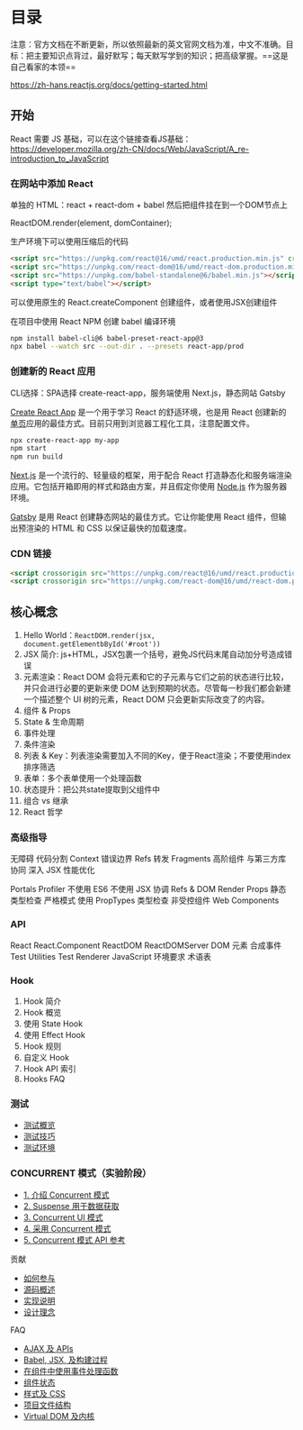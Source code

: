 # 目录

注意：官方文档在不断更新，所以依照最新的英文官网文档为准，中文不准确。目标：把主要知识点背过，最好默写；每天默写学到的知识；把高级掌握。==这是自己看家的本领==

https://zh-hans.reactjs.org/docs/getting-started.html

## 开始

React 需要 JS 基础，可以在这个链接查看JS基础：https://developer.mozilla.org/zh-CN/docs/Web/JavaScript/A_re-introduction_to_JavaScript 

### 在网站中添加 React

单独的 HTML：react + react-dom + babel 然后把组件挂在到一个DOM节点上

ReactDOM.render(element, domContainer);

生产环境下可以使用压缩后的代码

~~~html
<script src="https://unpkg.com/react@16/umd/react.production.min.js" crossorigin></script>
<script src="https://unpkg.com/react-dom@16/umd/react-dom.production.min.js" crossorigin></script>
<script src="https://unpkg.com/babel-standalone@6/babel.min.js"></script>
<script type="text/babel"></script>
~~~

可以使用原生的 React.createComponent 创建组件，或者使用JSX创建组件

在项目中使用 React NPM 创建 babel 编译环境 

~~~bash
npm install babel-cli@6 babel-preset-react-app@3
npx babel --watch src --out-dir . --presets react-app/prod
~~~

### 创建新的 React 应用

CLI选择：SPA选择 create-react-app，服务端使用 Next.js，静态网站 Gatsby

[Create React App](https://github.com/facebookincubator/create-react-app) 是一个用于学习 React 的舒适环境，也是用 React 创建新的[单页](https://zh-hans.reactjs.org/docs/glossary.html#single-page-application)应用的最佳方式。目前只用到浏览器工程化工具，注意配置文件。

~~~bash
npx create-react-app my-app
npm start
npm run build
~~~

[Next.js](https://nextjs.org/) 是一个流行的、轻量级的框架，用于配合 React 打造静态化和服务端渲染应用。它包括开箱即用的样式和路由方案，并且假定你使用 [Node.js](https://nodejs.org/) 作为服务器环境。

[Gatsby](https://www.gatsbyjs.org/) 是用 React 创建静态网站的最佳方式。它让你能使用 React 组件，但输出预渲染的 HTML 和 CSS 以保证最快的加载速度。


### CDN 链接

~~~html
<script crossorigin src="https://unpkg.com/react@16/umd/react.production.min.js"></script>
<script crossorigin src="https://unpkg.com/react-dom@16/umd/react-dom.production.min.js"></script>
~~~

## 核心概念

1. Hello World：`ReactDOM.render(jsx, document.getElementbById('#root'))`
2. JSX 简介: js+HTML，JSX包裹一个括号，避免JS代码末尾自动加分号造成错误
3. 元素渲染：React DOM 会将元素和它的子元素与它们之前的状态进行比较，并只会进行必要的更新来使 DOM 达到预期的状态。尽管每一秒我们都会新建一个描述整个 UI 树的元素，React DOM 只会更新实际改变了的内容。
4. 组件 & Props
5. State & 生命周期
6. 事件处理
7. 条件渲染
8. 列表 & Key：列表渲染需要加入不同的Key，便于React渲染；不要使用index排序筛选
9. 表单：多个表单使用一个处理函数
10. 状态提升：把公共state提取到父组件中
11. 组合 vs 继承
12. React 哲学



### 高级指导

无障碍
代码分割
Context
错误边界
Refs 转发
Fragments
高阶组件
与第三方库协同
深入 JSX
性能优化

Portals
Profiler
不使用 ES6
不使用 JSX
协调
Refs & DOM
Render Props
静态类型检查
严格模式
使用 PropTypes 类型检查
非受控组件
Web Components



### API

React
React.Component
ReactDOM
ReactDOMServer
DOM 元素
合成事件
Test Utilities
Test Renderer
JavaScript 环境要求
术语表



### Hook

1. Hook 简介
2. Hook 概览
3. 使用 State Hook
4. 使用 Effect Hook
5. Hook 规则
6. 自定义 Hook
7. Hook API 索引
8. Hooks FAQ

### 测试

- [测试概览](https://zh-hans.reactjs.org/docs/testing.html)
- [测试技巧](https://zh-hans.reactjs.org/docs/testing-recipes.html)
- [测试环境](https://zh-hans.reactjs.org/docs/testing-environments.html)

### CONCURRENT 模式（实验阶段）

- [1. 介绍 Concurrent 模式](https://zh-hans.reactjs.org/docs/concurrent-mode-intro.html)
- [2. Suspense 用于数据获取](https://zh-hans.reactjs.org/docs/concurrent-mode-suspense.html)
- [3. Concurrent UI 模式](https://zh-hans.reactjs.org/docs/concurrent-mode-patterns.html)
- [4. 采用 Concurrent 模式](https://zh-hans.reactjs.org/docs/concurrent-mode-adoption.html)
- [5. Concurrent 模式 API 参考](https://zh-hans.reactjs.org/docs/concurrent-mode-reference.html)

贡献

- [如何参与](https://zh-hans.reactjs.org/docs/how-to-contribute.html)
- [源码概述](https://zh-hans.reactjs.org/docs/codebase-overview.html)
- [实现说明](https://zh-hans.reactjs.org/docs/implementation-notes.html)
- [设计理念](https://zh-hans.reactjs.org/docs/design-principles.html)

FAQ

- [AJAX 及 APIs](https://zh-hans.reactjs.org/docs/faq-ajax.html)
- [Babel, JSX, 及构建过程](https://zh-hans.reactjs.org/docs/faq-build.html)
- [在组件中使用事件处理函数](https://zh-hans.reactjs.org/docs/faq-functions.html)
- [组件状态](https://zh-hans.reactjs.org/docs/faq-state.html)
- [样式及 CSS](https://zh-hans.reactjs.org/docs/faq-styling.html)
- [项目文件结构](https://zh-hans.reactjs.org/docs/faq-structure.html)
- [Virtual DOM 及内核](https://zh-hans.reactjs.org/docs/faq-internals.html)
